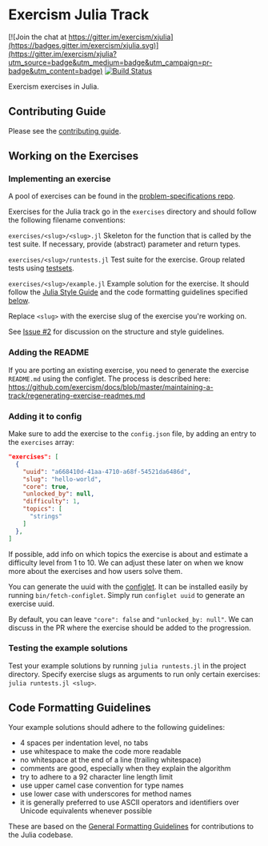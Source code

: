 # Exercism Julia Track

[![Join the chat at https://gitter.im/exercism/xjulia](https://badges.gitter.im/exercism/xjulia.svg)](https://gitter.im/exercism/xjulia?utm_source=badge&utm_medium=badge&utm_campaign=pr-badge&utm_content=badge)
[![Build Status](https://travis-ci.org/exercism/julia.svg?branch=master)](https://travis-ci.org/exercism/julia)

Exercism exercises in Julia.

## Contributing Guide

Please see the [contributing guide](https://github.com/exercism/docs/blob/master/contributing-to-language-tracks/README.md).

## Working on the Exercises

### Implementing an exercise

A pool of exercises can be found in the [problem-specifications repo](https://github.com/exercism/problem-specifications).

Exercises for the Julia track go in the `exercises` directory and should follow the following filename conventions:

`exercises/<slug>/<slug>.jl` Skeleton for the function that is called by the test suite. If necessary, provide (abstract) parameter and return types.

`exercises/<slug>/runtests.jl` Test suite for the exercise. Group related tests using [testsets](http://docs.julialang.org/en/release-0.5/stdlib/test/#working-with-test-sets).

`exercises/<slug>/example.jl` Example solution for the exercise. It should follow the [Julia Style Guide](http://docs.julialang.org/en/release-0.5/manual/style-guide/) and the code formatting guidelines specified [below](#code-formatting-guidelines).

Replace `<slug>` with the exercise slug of the exercise you're working on.

See [Issue #2](https://github.com/exercism/julia/issues/2) for discussion on the structure and style guidelines.

### Adding the README
If you are porting an existing exercise, you need to generate the exercise `README.md` using the configlet. The process is described here: https://github.com/exercism/docs/blob/master/maintaining-a-track/regenerating-exercise-readmes.md

### Adding it to config

Make sure to add the exercise to the `config.json` file, by adding an entry to the `exercises` array:
```json
"exercises": [
  {
    "uuid": "a668410d-41aa-4710-a68f-54521da6486d",
    "slug": "hello-world",
    "core": true,
    "unlocked_by": null,
    "difficulty": 1,
    "topics": [
      "strings"
    ]
  },
]
```
If possible, add info on which topics the exercise is about and estimate a difficulty level from 1 to 10. We can adjust these later on when we know more about the exercises and how users solve them.

You can generate the uuid with the [configlet](https://github.com/exercism/configlet). It can be installed easily by running `bin/fetch-configlet`. Simply run `configlet uuid` to generate an exercise uuid.

By default, you can leave `"core": false` and `"unlocked_by: null"`. We can discuss in the PR where the exercise should be added to the progression.

### Testing the example solutions
Test your example solutions by running `julia runtests.jl` in the project directory. Specify exercise slugs as arguments to run only certain exercises: `julia runtests.jl <slug>`.

## Code Formatting Guidelines
Your example solutions should adhere to the following guidelines:
- 4 spaces per indentation level, no tabs
- use whitespace to make the code more readable
- no whitespace at the end of a line (trailing whitespace)
- comments are good, especially when they explain the algorithm
- try to adhere to a 92 character line length limit
- use upper camel case convention for type names
- use lower case with underscores for method names
- it is generally preferred to use ASCII operators and identifiers over Unicode equivalents whenever possible

These are based on the [General Formatting Guidelines](https://github.com/JuliaLang/julia/blob/master/CONTRIBUTING.md#general-formatting-guidelines-for-julia-code-contributions) for contributions to the Julia codebase.
